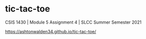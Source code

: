 # tic-tac-toe
CSIS 1430  |  Module 5 Assignment 4  |  SLCC Summer Semester 2021

https://ashtonwalden34.github.io/tic-tac-toe/
